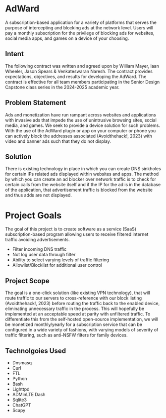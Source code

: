 # AdWard
A subscription-based application for a variety of platforms that serves the purpose of intercepting and blocking ads at the network level. Users will pay a monthly subscription for the privilege of blocking ads for websites, social media apps, and games on a device of your choosing.  

## Intent 
The following contract was written and agreed upon by William Mayer, Iaan Wheeler, Jason Spears & Venkateswaran Naresh. The contract provides expectations, objectives, and results for developing the AdWard.
The contract is effective for all team members participating in the Senior Design Capstone class series in the 2024-2025 academic year.

## Problem Statement
Ads and monetization have run rampant across websites and applications with invasive ads that impede the use of unintrusive browsing sites, social media, and games. We seek to provide a device solution for such problems. With the use of the AdWard plugin or app on your computer or phone you can actively block the addresses associated (Avoidthehack!, 2023) with video and banner ads such that they do not display.

## Solution
There is existing technology in place in which you can create DNS sinkholes for certain IPs related ads displayed within websites and apps. The method by which you can create an ad blocker over network traffic is to check for certain calls from the website itself and if the IP for the ad is in the database of the application, that advertisement traffic is blocked from the website and thus adds are not displayed.

# Project Goals
The goal of this project is to create software as a service (SaaS) subscription-based program allowing users to receive filtered internet traffic avoiding advertisements. 

- Filter incoming DNS traffic 
- Not log user data through filter 
- Ability to select varying levels of traffic filtering
- Allowlist/Blocklist for additional user control

## Project Scope
The goal is a one-click solution (like existing VPN technology), that will route traffic to our servers to cross-reference with our block listing (Avoidthehack!, 2023) before routing the traffic back to the enabled device, eliminating unnecessary traffic in the process. This will hopefully be implemented at an acceptable speed at parity with unfiltered traffic. To differentiate this from the self-hosted open-source implementation, we will be monetized monthly/yearly for a subscription service that can be configured in a wide variety of fashions, with varying models of severity of traffic filtering, such as anti-NSFW filters for family devices.

## Technolgoies Used
- Dnsmasq 
- Curl 
- FTL
- Python
- Bash
- Lighttpd
- ADMinLTE Dash
- Sqlite3
- ChatGPT
- Scapy 
